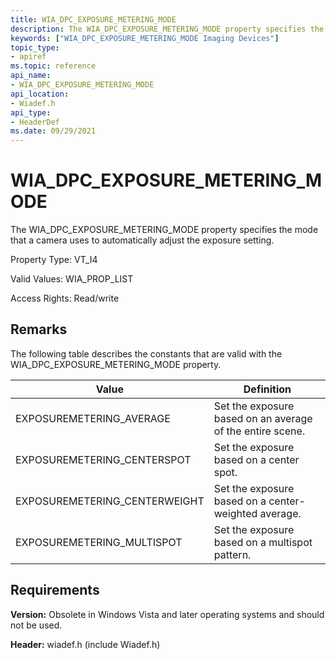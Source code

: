 ```yaml
---
title: WIA_DPC_EXPOSURE_METERING_MODE
description: The WIA_DPC_EXPOSURE_METERING_MODE property specifies the mode that a camera uses to automatically adjust the exposure setting.
keywords: ["WIA_DPC_EXPOSURE_METERING_MODE Imaging Devices"]
topic_type:
- apiref
ms.topic: reference
api_name:
- WIA_DPC_EXPOSURE_METERING_MODE
api_location:
- Wiadef.h
api_type:
- HeaderDef
ms.date: 09/29/2021
---
```


# WIA_DPC_EXPOSURE_METERING_MODE

The WIA_DPC_EXPOSURE_METERING_MODE property specifies the mode that a camera uses to automatically adjust the exposure setting.

Property Type: VT_I4

Valid Values: WIA_PROP_LIST

Access Rights: Read/write

## Remarks

The following table describes the constants that are valid with the WIA_DPC_EXPOSURE_METERING_MODE property.

| Value | Definition |
|--|--|
| EXPOSUREMETERING_AVERAGE | Set the exposure based on an average of the entire scene. |
| EXPOSUREMETERING_CENTERSPOT | Set the exposure based on a center spot. |
| EXPOSUREMETERING_CENTERWEIGHT | Set the exposure based on a center-weighted average. |
| EXPOSUREMETERING_MULTISPOT | Set the exposure based on a multispot pattern. |

## Requirements

**Version:** Obsolete in Windows Vista and later operating systems and should not be used.

**Header:** wiadef.h (include Wiadef.h)
